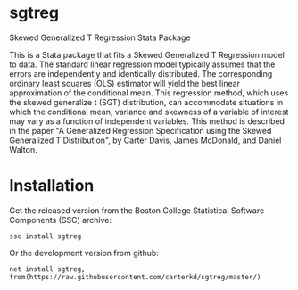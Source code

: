 # sgtreg
Skewed Generalized T Regression Stata Package

This is a Stata package that fits a Skewed Generalized T Regression model to data. The standard linear regression model typically assumes that the errors are independently and identically distributed. The corresponding ordinary least squares (OLS) estimator will yield the best linear approximation of the conditional mean. This regression method, which uses the skewed generalize t (SGT) distribution, can accommodate situations in which the conditional mean, variance and skewness of a variable of interest may vary as a function of independent variables. This method is described in the paper "A Generalized Regression Specification using the Skewed Generalized T Distribution", by Carter Davis, James McDonald, and Daniel Walton.

# Installation

Get the released version from the Boston College Statistical Software Components (SSC) archive:
```
ssc install sgtreg
```

Or the development version from github:
```
net install sgtreg, from(https://raw.githubusercontent.com/carterkd/sgtreg/master/)
```
